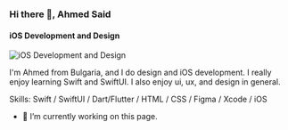 ### Hi there 👋, Ahmed Said
#### iOS Development and Design
![iOS Development and Design](https://user-images.githubusercontent.com/94106586/205724210-a0e17087-5705-4c47-83d6-5c5394a5bc39.png)

I'm Ahmed from Bulgaria, and I do design and iOS development. I really enjoy learning Swift and SwiftUI. I also enjoy ui, ux, and design in general.

Skills: Swift / SwiftUI / Dart/Flutter / HTML / CSS / Figma / Xcode / iOS

- 🔭 I’m currently working on this page. 

